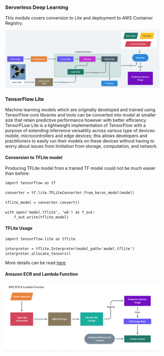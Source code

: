 ### Serverless Deep Learning

This module covers conversion to Lite and deployment to AWS Container Registry.

![image](images/diagram1.png)

### TensorFlow Lite

Machine learning models which are originally developed and trained using TensorFlow core libraries and tools can be converted into model at smaller size that retain predictive performance however with better efficiency. TensorFLow Lite is a lightweight implementation of TensorFlow with a purpose of extending inferrence versatility across various type of devices: mobile, microcontrollers and edge devices; this allows developers and practitioners to easily run their models on these devices without having to worry about issues from limitation from storage, computation, and network.

#### Conversion to TFLite model

Producing TFLite model from a trained TF model could not be much easier than before:

```
import tensorflow as tf

converter = tf.lite.TFLiteConverter.from_keras_model(model)

tflite_model = converter.convert()

with open('model.tflite', 'wb') as f_out:
    f_out.write(tflite_model)
```
#### TFLite Usage

```
import tensorflow.lite as tflite

interpreter = tflite.Interpreter(model_path='model.tflite')
interpreter.allocate_tensors()
```

More details can be read [here](https://www.tensorflow.org/lite/models/convert/convert_models)

#### Amazon ECR and Lambda Function

![image](images/diagram2.png)
